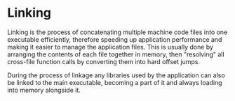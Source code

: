 # Linking

Linking is the process of concatenating multiple machine code files into one executable efficiently, therefore speeding up application performance and making it easier to manage the application files.
This is usually done by arranging the contents of each file together in memory, then "resolving" all cross-file function calls by converting them into hard offset jumps.

During the process of linkage any libraries used by the application can also be linked to the main executable, becoming a part of it and always loading into memory alongside it.
